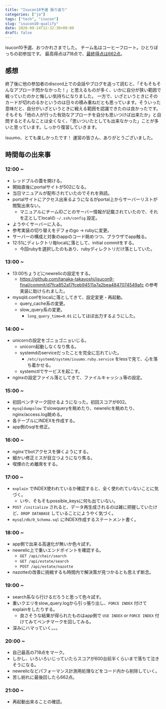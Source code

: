 ```yaml
---
title: "Isucon10予選 振り返り"
categories: ["ja"]
tags: ["tech", "isucon"]
slug: "isucon10-qualify"
date: 2020-09-14T12:32:30+09:00
draft: false
---
```


isucon10予選、おつかれさまでした。
チーム名はコーヒーフロート。ひとりぼっちの初参加です。
最高得点は718点で、[最終得点は662点](http://isucon.net/archives/55008744.html)。

<!--more-->
## 感想
終了後に他の参加者のdiscord上での会話やブログを追って読むと、「そもそもそんなアプローチ閃かなかった！」と思えるものが多く、いかに自分が狭い範囲で戦っていたのかと悔しい気持ちになりました。
一方で、いざというときにそのカードが切れのるかというのは日々の積み重ねだとも思っています。そういった意味だと、自分がいざというときに戦える範囲を認識できたのは良かったです。
そもそも「他の人が行った有効なアプローチを自分も思いつけば出来たか」と自問するとそんなことは全くなく、「思いついたとしても出来なかった」ことが多いと思っています。しっかり復習していきます。

isuumo、とても楽しかったです！
運営の皆さん、ありがとうございました。

## 時間毎の出来事
### 12:00 ~
- レッドブルの蓋を開ける。
- 開始直後にportalサイトが502になる。
- 当日マニュアルが配布されていたのでそれを熟読。
- portalサイトにアクセス出来るようになるがportal上からサーバーリストが閲覧出来ない。
  - マニュアルにチームIDごとのサーバー情報が記載されていたので、それを正としてlocalの `~/.ssh/config` 設定。
- ようやくサーバーに入る。
- 参考実装の切り替えをデフォのgo -> rubyに変更。
- サーバーの構成と対象のappのコード眺めつつ、ブラウザでapp触る。
- 12:51にディレクトリ毎localに落として、initial commitをする。
  - 今回rubyを選択したのもあり、rubyディレクトリだけ落としていた。

### 13:00 ~
- 13:00ちょうどにnewrelicの設定をする。
  - https://github.com/tanaka-takayoshi/isucon9-final/commit/d7fca852a17fceb94511a7a2bea4847074549afc の参考実装に助けられました。
- mysqld.confをlocalに落としてきて、設定変更・再起動。
  - query_cache系の変更。
  - slow_query系の変更。
    - `long_query_time=0.01` にしてほぼ出力するようにした。

### 14:00 ~
- unicornの設定をゴニョゴニョいじる。
  - unicorn起動しなくなり焦る。
  - systemdのserviceだったことを完全に忘れていた。
    - `/etc/systemd/system/isuumo.ruby.service` をlessで見て、心を落ち着かせる。
  - systemctlでサービスを起こす。
- nginxの設定ファイル落としてきて、ファイルキャッシュ等の設定。

### 15:00 ~
- 初回ベンチマーク回せるようになった。初回スコアが602。
- `mysqldumpslow` でslowqueryを眺めたり、newrelicを眺めたり、nginx/access.log眺める。
- 各テーブルにINDEXを作成する。
- app側のsqlを修正。

### 16:00 ~
- nginxでbotアクセスを弾くようにする。
- 細かい修正ミスが目立つようになり焦る。
- 喫煙のため離席をする。

### 17:00 ~
- `explain` でINDEX使われているか確認すると、全く使われていないことに気づく。
  - いや、そもそもpossible_keysに何も出ていない。
- `POST /initialize` されると、データ再生成されるのは雑に把握していたけど、`DROP DATABASE` していることにようやく気づく。
- `mysql/db/0_Schema.sql` にINDEX作成するステートメント書く。

### 18:00 ~
- app側で出来る高速化が無いか色々試す。
- newrelic上で重いエンドポイントを確認する。
  - `GET /api/chair/search`
  - `GET /api/estate/search`
  - `POST /api/estate/nazotte`
- nazotteの改善に挑戦するも時間内で解決策が見つかるとも思えず断念。

### 19:00 ~
- search系なら行けるだろうと思って色々試す。
- 重いクエリをslow_query.logから引っ張り出し、`FORCE INDEX` 付けてexplainをしたりする。
  - 良さそうな結果が得られたものはapp側で `USE INDEX` or `FORCE INDEX` 付けてみてベンチマークを回してみる。
- 深みにハマっていく。。。

### 20:00 ~
- 自己最高の718点をマーク。
- しかし、いろいろいじっていたらスコアが600台前半くらいまで落ちて泣きそうになる。
- newrelicなどパフォーマンス計測用処理などをコード内から削除していく。
- 苦し紛れに最後回したら662点。

### 21:00 ~
- 再起動出来ることの確認。
